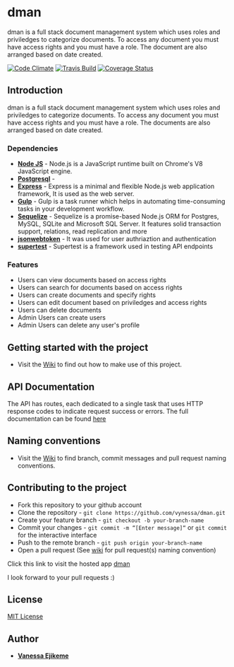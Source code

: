 # dman
dman is a full stack document management system which uses roles and priviledges to categorize documents. To access any document you must have access rights and you must have a role. The document are also arranged based on date created.

[![Code Climate](https://codeclimate.com/github/vynessa/dman/badges/gpa.svg)](https://codeclimate.com/github/dman)
[![Travis Build](https://img.shields.io/travis/vynessa/dman/develop.svg)](https://travis-ci.org/vynessa/dman)
[![Coverage Status](https://coveralls.io/repos/github/vynessa/dman/badge.svg?branch=develop)](https://coveralls.io/github/vynessa/dman?branch=develop)

## Introduction
dman is a full stack document management system which uses roles and priviledges to categorize documents. To access any document you must have access rights and you must have a role. The documents are also arranged based on date created.

### Dependencies
* **[Node JS](https://nodejs.org/en/)** - Node.js is a JavaScript runtime built on Chrome's V8 JavaScript engine. 
* **[Postgresql](https://www.postgresql.org/)** - 
* **[Express](https://expressjs.com/)** - Express is a minimal and flexible Node.js web application framework, It is used as the web server.
* **[Gulp](https://www.npmjs.com/package/gulp)** - Gulp is a task runner which helps in automating time-consuming tasks in your development workflow.
* **[Sequelize](https://www.npmjs.com/package/sequelize)** - Sequelize is a promise-based Node.js ORM for Postgres, MySQL, SQLite and Microsoft SQL Server. It features solid transaction support, relations, read replication and more
* **[jsonwebtoken](https://www.npmjs.com/package/jsonwebtoken)** - It was used for user authriaztion and authentication
* **[supertest](https://www.npmjs.com/package/supertest)** - Supertest is a framework used in testing API endpoints


### Features
<ul>
<li>Users can view documents based on access rights</li>
<li>Users can search for documents based on access rights</li>
<li>Users can create documents and specify rights</li>
<li>Users can edit document based on priviledges and access rights</li>
<li>Users can delete documents</li>
<li> Admin Users can create users</li>
<li> Admin Users can delete any user's profile</li>
</ul>


## Getting started with the project
* Visit the [Wiki](https://github.com/vynessa/dman/wiki/Getting-Started-with-the-Project) to find out how to make use of this project.

## API Documentation
The API has routes, each dedicated to a single task that uses HTTP response codes to indicate request success or errors. The full documentation can be found [here](https://dman.herokuapp.com)

## Naming conventions
* Visit the [Wiki](https://github.com/vynessa/dman/wiki) to find branch, commit messages and pull request naming conventions.

## Contributing to the project
* Fork this repository to your github account
* Clone the repository -  `git clone https://github.com/vynessa/dman.git`
* Create your feature branch - `git checkout -b your-branch-name`
* Commit your changes - `git commit -m “[Enter message]“` or `git commit` for the interactive interface
* Push to the remote branch - `git push origin your-branch-name`
* Open a pull request (See [wiki](https://github.com/vynessa/dman/wiki/Pull-Request-Naming-and-Description-Convention) for pull request(s) naming convention)

Click this link to visit the hosted app [dman](https://dman.herokuapp.com)

I look forward to your pull requests :)

## License
[MIT License](https://github.com/vynessa/dman/blob/develop/LICENSE)

## Author
* **[Vanessa Ejikeme](vanessa.ejikeme@gmail.com)**